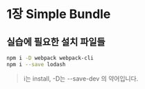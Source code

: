 # 1장 Simple Bundle

## 실습에 필요한 설치 파일들

```bash
npm i -D webpack webpack-cli
npm i --save lodash
```

> i는 install, -D는 --save-dev 의 약어입니다.